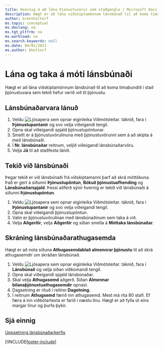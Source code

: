 ```yaml
---
title: Hvernig á að lána Þjónustuvörur sem staðgengla | Microsoft Docs
description: Hægt er að lána viðskiptamönnum lánsbúnað til að koma tímabundið í stað þjónustuvara sem tekið hefur verið við til þjónustu.
author: brentholtorf
ms.topic: conceptual
ms.devlang: na
ms.tgt_pltfrm: na
ms.workload: na
ms.search.keywords: null
ms.date: 04/01/2021
ms.author: bholtorf
---
```

# <a name="lend-and-receive-loaners"></a>Lána og taka á móti lánsbúnaði
Hægt er að lána viðskiptamönnum lánsbúnað til að koma tímabundið í stað þjónustuvara sem tekið hefur verið við til þjónustu.  
  
## <a name="to-lend-a-loaner-item"></a>Lánsbúnaðarvara lánuð
1. Veldu ![Ljósapera sem opnar eiginleika Viðmótsleitar.](media/ui-search/search_small.png "Segðu mér hvað þú vilt gera") táknið, fara í **Þjónustupantanir** og svo velja viðeigandi tengil.  
2. Opna skal viðeigandi spjald þjónustupöntunar.  
3. Smellt er á þjónustuvörulínuna með þjónustuvörunni sem á að skipta á með lánsbúnaði.  
4. Í **Nr. lánsbúnaðar** reitnum, veljið viðeigandi lánsbúnaðarvöru.  
5. Velja **Já** til að staðfesta lánið.  

## <a name="to-receive-a-loaner"></a>Tekið við lánsbúnaði
Þegar tekið er við lánsbúnaði frá viðskiptamanni þarf að skrá móttökuna. Það er gert á síðunni **Þjónustupöntun**, **Bókuð þjónustuafhending** og **Lánsbúnaðarspjald**. Þessi aðferð sýnir hvernig er tekið við lánsbúnaði á síðunni **Þjónustupöntun**.  
  
1. Veldu ![Ljósapera sem opnar eiginleika Viðmótsleitar.](media/ui-search/search_small.png "Segðu mér hvað þú vilt gera") táknið, fara í **Þjónustupantanir** og svo velja viðeigandi tengil.  
2. Opna skal viðeigandi þjónustupöntun.  
3. Valin er þjónustuvörulínan með lánsbúnaðinum sem taka á við.  
4. Velja **Aðgerðir**, velja **Aðgerðir** og síðan smella á **Móttaka lánsbúnaðar**.  

## <a name="to-register-loaner-comments"></a>Skráning lánsbúnaðarathugasemda
Hægt er að nota síðuna **Athugasemdablað almennrar þjónustu** til að skrá athugasemdir um skráðan lánsbúnað.  
  
1. Veldu ![Ljósapera sem opnar eiginleika Viðmótsleitar.](media/ui-search/search_small.png "Segðu mér hvað þú vilt gera") táknið, fara í **Lánsbúnað** og velja síðan viðkomandi tengil.  
2. Opna skal viðeigandi spjald lánsbúnaðar.  
3. Skal velja **Athugasemd** aðgerð. Síðan **Almennar bilanaþjónustuathugasemdir** opnast.  
4. Dagsetning er rituð í reitinn **Dagetning**.  
5. Í reitnum **Athugsemd** færið inn athugasemd. Mest má rita 80 stafi. Ef færa á inn viðbótartexta er farið í næstu línu. Hægt er að fylla út eins margar línur og þurfa þykir.  
  
## <a name="see-also"></a>Sjá einnig
[Uppsetning lánsbúnaðarkerfis](service-how-setup-loaner-program.md)   


[!INCLUDE[footer-include](includes/footer-banner.md)]
